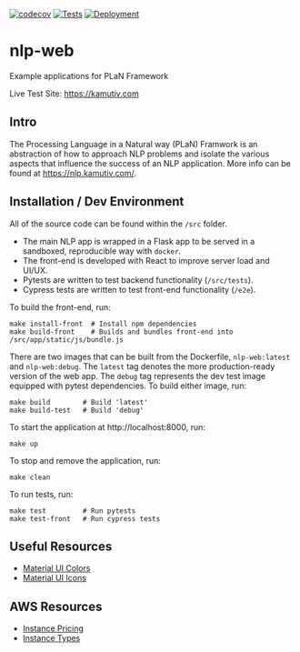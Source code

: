 [![codecov](https://codecov.io/gh/nickumia/nlp-web/branch/main/graph/badge.svg?token=AS2C57SSHY)](https://codecov.io/gh/nickumia/nlp-web)
[![Tests](https://github.com/nickumia/nlp-web/actions/workflows/commit.yml/badge.svg)](https://github.com/nickumia/nlp-web/actions/workflows/commit.yml)
[![Deployment](https://github.com/nickumia/nlp-web/actions/workflows/deploy.yml/badge.svg)](https://github.com/nickumia/nlp-web/actions/workflows/deploy.yml)

# nlp-web
Example applications for PLaN Framework

Live Test Site: https://kamutiv.com

## Intro

The Processing Language in a Natural way (PLaN) Framwork is an abstraction of how to approach NLP problems 
and isolate the various aspects that influence the success of an NLP application.  More info can be found at
https://nlp.kamutiv.com/.

## Installation / Dev Environment

All of the source code can be found within the `/src` folder.  
  - The main NLP app is wrapped in a Flask app to be served in a sandboxed, reproducible way with `docker`.
  - The front-end is developed with React to improve server load and UI/UX.  
  - Pytests are written to test backend functionality (`/src/tests`).
  - Cypress tests are written to test front-end functionality (`/e2e`).

To build the front-end, run:

  ```
  make install-front  # Install npm dependencies
  make build-front    # Builds and bundles front-end into /src/app/static/js/bundle.js
  ```

There are two images that can be built from the Dockerfile, `nlp-web:latest` and `nlp-web:debug`.  The `latest`
tag denotes the more production-ready version of the web app.  The `debug` tag represents the dev test image
equipped with pytest dependencies.  To build either image, run:

  ```
  make build        # Build 'latest'
  make build-test   # Build 'debug'
  ```
  
To start the application at http://localhost:8000, run:

  ```
  make up
  ```
  
To stop and remove the application, run:

  ```
  make clean
  ```
  
To run tests, run:

  ```
  make test         # Run pytests
  make test-front   # Run cypress tests
  ```
  
  
  
## Useful Resources

- [Material UI Colors](https://materialui.co/colors/)
- [Material UI Icons](https://mui.com/components/material-icons/)

## AWS Resources

- [Instance Pricing](https://aws.amazon.com/ec2/pricing/on-demand/)
- [Instance Types](https://docs.aws.amazon.com/AWSEC2/latest/UserGuide/burstable-performance-instances.html)
